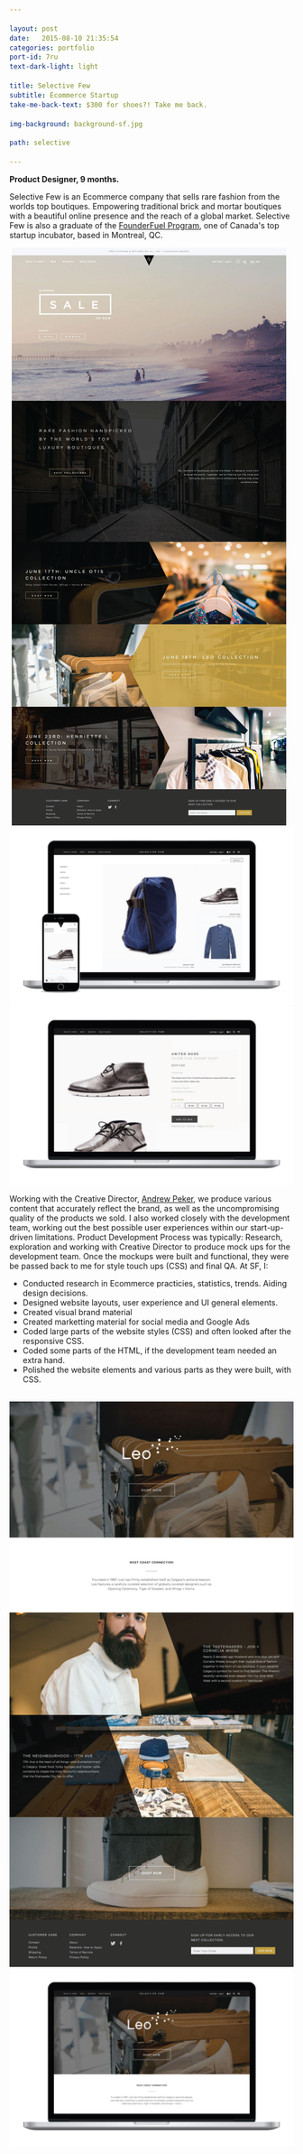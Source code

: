 ```yaml
---

layout: post
date:   2015-08-10 21:35:54
categories: portfolio
port-id: 7ru
text-dark-light: light

title: Selective Few
subtitle: Ecommerce Startup
take-me-back-text: $300 for shoes?! Take me back.

img-background: background-sf.jpg

path: selective

---
```


<b>Product Designer, 9 months.</b>

Selective Few is an Ecommerce company that sells rare fashion from the worlds top boutiques. Empowering traditional brick and mortar boutiques with a beautiful online presence and the reach of a global market. Selective Few is also a graduate of the <a href="http://founderfuel.com/en/" target="_blank">FounderFuel Program</a>, one of Canada's top startup incubator, based in Montreal, QC.

<div class="image-container">
    <img class="clear" src=""/>
    <img class="w2" src="./img/work/sf/sf-home.jpg"/>
    <img class="w2" src="./img/work/sf/sf-category.jpg"/>
    <img class="w2" src="./img/work/sf/sf-product.jpg"/>
</div>

Working with the Creative Director, <a href="https://www.linkedin.com/pub/andrew-peker/2a/539/779" target="_blank">Andrew Peker</a>, we produce various content that accurately reflect the brand, as well as the uncompromising quality of the products we sold. I also worked closely with the development team, working out the best possible user experiences within our start-up-driven limitations. Product Development Process was typically: Research, exploration and working with Creative Director to produce mock ups for the development team. Once the mockups were built and functional, they were be passed back to me for style touch ups (CSS) and final QA. At SF, I:

- Conducted research in Ecommerce practicies, statistics, trends. Aiding design decisions.
- Designed website layouts, user experience and UI general elements.
- Created visual brand material
- Created marketting material for social media and Google Ads
- Coded large parts of the website styles (CSS) and often looked after the responsive CSS.
- Coded some parts of the HTML, if the development team needed an extra hand.  
- Polished the website elements and various parts as they were built, with CSS.

<div class="image-container">
    <img class="clear" src=""/>
    <img class="w2" src="./img/work/sf/sf-boutique.jpg"/>
    <img class="w2" src="./img/work/sf/sf-boutique-mac.jpg"/>
</div>
